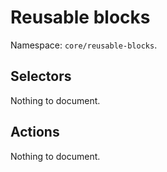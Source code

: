 # Reusable blocks

Namespace: `core/reusable-blocks`.

## Selectors

<!-- START TOKEN(Autogenerated selectors|../../../packages/reusable-blocks/src/store/selectors.js) -->

Nothing to document.

<!-- END TOKEN(Autogenerated selectors|../../../packages/reusable-blocks/src/store/selectors.js) -->

## Actions

<!-- START TOKEN(Autogenerated actions|../../../packages/reusable-blocks/src/store/actions.js) -->

Nothing to document.

<!-- END TOKEN(Autogenerated actions|../../../packages/reusable-blocks/src/store/actions.js) -->
